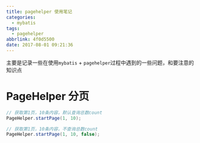 ```yaml
---
title: pagehelper 使用笔记
categories:
  - mybatis
tags:
  - pagehelper
abbrlink: 4f0d5500
date: 2017-08-01 09:21:36
---
```

主要是记录一些在使用`mybatis` + `pagehelper`过程中遇到的一些问题，和要注意的知识点
# PageHelper 分页
```java
// 获取第1页，10条内容，默认查询总数count
PageHelper.startPage(1, 10);

// 获取第1页，10条内容，不查询总数count
PageHelper.startPage(1, 10, false);
```
<!-- more -->

